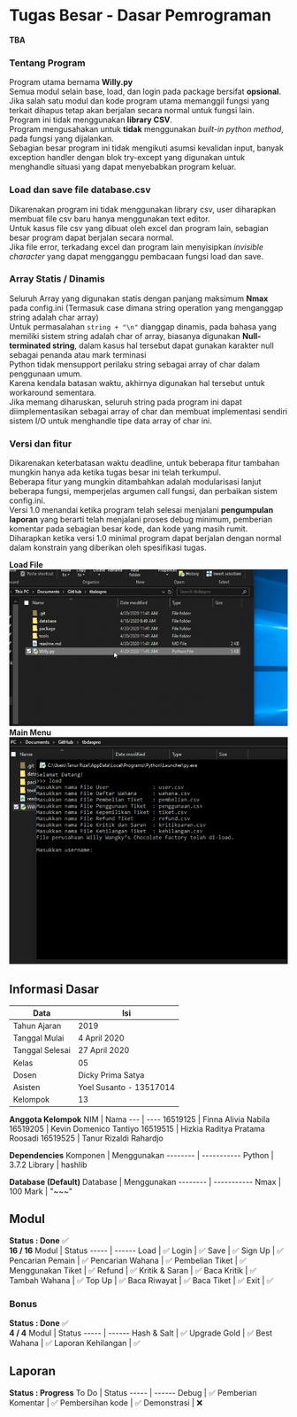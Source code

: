 # Tugas Besar - Dasar Pemrograman
**TBA**
### Tentang Program
Program utama bernama **Willy.py** \
Semua modul selain base, load, dan login pada package bersifat **opsional**. \
Jika salah satu modul dan kode program utama memanggil fungsi yang terkait dihapus tetap akan berjalan secara normal untuk fungsi lain. \
Program ini tidak menggunakan **library CSV**. \
Program mengusahakan untuk **tidak** menggunakan *built-in python method*, pada fungsi yang dijalankan. \
Sebagian besar program ini tidak mengikuti asumsi kevalidan input, banyak exception handler dengan blok try-except yang digunakan untuk menghandle situasi yang dapat menyebabkan program keluar.

### Load dan save file database.csv
Dikarenakan program ini tidak menggunakan library csv, user diharapkan membuat file csv baru hanya menggunakan text editor. \
Untuk kasus file csv yang dibuat oleh excel dan program lain, sebagian besar program dapat berjalan secara normal. \
Jika file error, terkadang excel dan program lain menyisipkan *invisible character* yang dapat mengganggu pembacaan fungsi load dan save.

### Array Statis / Dinamis
Seluruh Array yang digunakan statis dengan panjang maksimum **Nmax** pada config.ini (Termasuk case dimana string operation yang menganggap string adalah char array)\
Untuk permasalahan `string + "\n"` dianggap dinamis, pada bahasa yang memiliki sistem string adalah char of array, biasanya digunakan **Null-terminated string**, dalam kasus hal tersebut dapat gunakan karakter null sebagai penanda atau mark terminasi \
Python tidak mensupport perilaku string sebagai array of char dalam penggunaan umum. \
Karena kendala batasan waktu, akhirnya digunakan hal tersebut untuk workaround sementara. \
Jika memang diharuskan, seluruh string pada program ini dapat diimplementasikan sebagai array of char dan membuat implementasi sendiri sistem I/O untuk menghandle tipe data array of char ini.


### Versi dan fitur
Dikarenakan keterbatasan waktu deadline, untuk beberapa fitur tambahan mungkin hanya ada ketika tugas besar ini telah terkumpul. \
Beberapa fitur yang mungkin ditambahkan adalah modularisasi lanjut beberapa fungsi, memperjelas argumen call fungsi, dan perbaikan sistem config.ini. \
Versi 1.0 menandai ketika program telah selesai menjalani **pengumpulan laporan** yang berarti telah menjalani proses debug minimum, pemberian komentar pada sebagian besar kode, dan kode yang masih rumit. \
Diharapkan ketika versi 1.0 minimal program dapat berjalan dengan normal dalam konstrain yang diberikan oleh spesifikasi tugas.


**Load File** \
![Load File](/package/images/loadfile.gif) \
**Main Menu** \
![Main Menu](/package/images/mainmenu.gif)

## Informasi Dasar
Data | Isi
---- | ---
Tahun Ajaran    | 2019
Tanggal Mulai   | 4 April 2020
Tanggal Selesai | 27 April 2020
Kelas           | 05
Dosen           | Dicky Prima Satya
Asisten         | Yoel Susanto - 13517014
Kelompok        | 13


**Anggota Kelompok**
NIM      | Nama
---      | ----
16519125 | Finna Alivia Nabila
16519205 | Kevin Domenico Tantiyo
16519515 | Hizkia Raditya Pratama Roosadi
16519525 | Tanur Rizaldi Rahardjo


**Dependencies**
Komponen | Menggunakan
-------- | -----------
Python   | 3.7.2
Library  | hashlib

**Database (Default)**
Database | Menggunakan
-------- | -----------
Nmax     | 100
Mark     | "\~\~\~"


## Modul
**Status : Done** :white_check_mark: \
**16 / 16**
Modul | Status
----- | ------
Load               | :white_check_mark:
Login              | :white_check_mark:
Save               | :white_check_mark:
Sign Up            | :white_check_mark:
Pencarian Pemain   | :white_check_mark:
Pencarian Wahana   | :white_check_mark:
Pembelian Tiket    | :white_check_mark:
Menggunakan Tiket  | :white_check_mark:
Refund             | :white_check_mark:
Kritik & Saran     | :white_check_mark:
Baca Kritik        | :white_check_mark:
Tambah Wahana      | :white_check_mark:
Top Up             | :white_check_mark:
Baca Riwayat       | :white_check_mark:
Baca Tiket         | :white_check_mark:
Exit               | :white_check_mark:

### Bonus
**Status : Done** :white_check_mark: \
**4 / 4**
Modul | Status
----- | ------
Hash & Salt        | :white_check_mark:
Upgrade Gold       | :white_check_mark:
Best Wahana        | :white_check_mark:
Laporan Kehilangan | :white_check_mark:

## Laporan
**Status : Progress**
To Do | Status
----- | ------
Debug              | :white_check_mark:
Pemberian Komentar | :white_check_mark:
Pembersihan kode   | :white_check_mark:
Demonstrasi        | :x:
